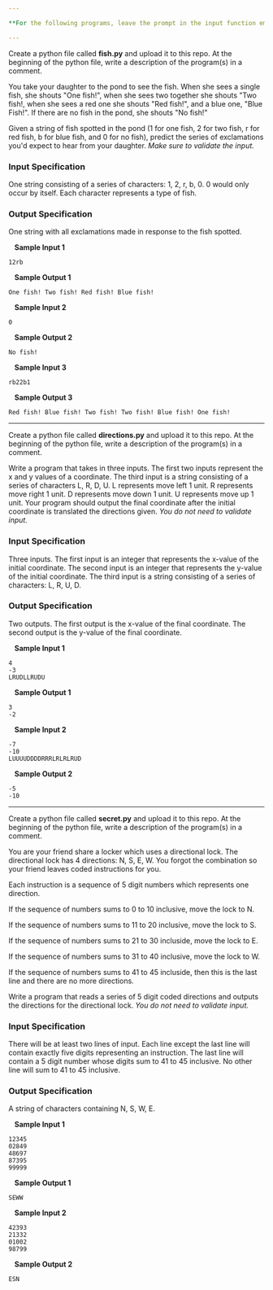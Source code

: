 ```yaml
---

**For the following programs, leave the prompt in the input function empty and make sure to also strip the input.**

---
```

Create a python file called **fish.py** and upload it to this repo. At the beginning of the python file, write a description of the program(s) in a comment. 

You take your daughter to the pond to see the fish. When she sees a single fish, she shouts "One fish!", when she sees two together she shouts "Two fish!, when she sees a red one she shouts "Red fish!", and a blue one, "Blue Fish!". If there are no fish in the pond, she shouts "No fish!"

Given a string of fish spotted in the pond (1 for one fish, 2 for two fish, r for red fish, b for blue fish, and 0 for no fish), predict the series of exclamations you'd expect to hear from your daughter. *Make sure to validate the input.*

### Input Specification

One string consisting of a series of characters: 1, 2, r, b, 0. 0 would only occur by itself. Each character represents a type of fish. 

### Output Specification

One string with all exclamations made in response to the fish spotted.

&nbsp;&nbsp; **Sample Input 1**

    12rb

&nbsp;&nbsp; **Sample Output 1**

    One fish! Two fish! Red fish! Blue fish!

&nbsp;&nbsp; **Sample Input 2**

    0

&nbsp;&nbsp; **Sample Output 2**

    No fish!

&nbsp;&nbsp; **Sample Input 3**

    rb22b1

&nbsp;&nbsp; **Sample Output 3**

    Red fish! Blue fish! Two fish! Two fish! Blue fish! One fish!
    
---

Create a python file called **directions.py** and upload it to this repo. At the beginning of the python file, write a description of the program(s) in a comment. 

Write a program that takes in three inputs. The first two inputs represent the x and y values of a coordinate. The third input is a string consisting of a series of characters L, R, D, U. L represents move left 1 unit. R represents move right 1 unit. D represents move down 1 unit. U represents move up 1 unit. Your program should output the final coordinate after the initial coordinate is translated the directions given. *You do not need to validate input.*

### Input Specification

Three inputs. The first input is an integer that represents the x-value of the initial coordinate. The second input is an integer that represents the y-value of the initial coordinate. The third input is a string consisting of a series of characters: L, R, U, D. 

### Output Specification

Two outputs. The first output is the x-value of the final coordinate. The second output is the y-value of the final coordinate.

&nbsp;&nbsp; **Sample Input 1**

    4
    -3
    LRUDLLRUDU

&nbsp;&nbsp; **Sample Output 1**

    3
    -2

&nbsp;&nbsp; **Sample Input 2**

    -7
    -10
    LUUUUDDDDRRRLRLRLRUD
    
&nbsp;&nbsp; **Sample Output 2**

    -5
    -10
    
---

Create a python file called **secret.py** and upload it to this repo. At the beginning of the python file, write a description of the program(s) in a comment. 

You are your friend share a locker which uses a directional lock. The directional lock has 4 directions: N, S, E, W. You forgot the combination so your friend leaves coded instructions for you.

Each instruction is a sequence of 5 digit numbers which represents one direction.

If the sequence of numbers sums to 0 to 10 inclusive, move the lock to N.

If the sequence of numbers sums to 11 to 20 inclusive, move the lock to S.

If the sequence of numbers sums to 21 to 30 incluside, move the lock to E.

If the sequence of numbers sums to 31 to 40 inclusive, move the lock to W.

If the sequence of numbers sums to 41 to 45 incluside, then this is the last line and there are no more directions.

Write a program that reads a series of 5 digit coded directions and outputs the directions for the directional lock. *You do not need to validate input.*

### Input Specification

There will be at least two lines of input. Each line except the last line will contain exactly five digits representing an instruction. The last line will contain a 5 digit number whose digits sum to 41 to 45 inclusive. No other line will sum to 41 to 45 inclusive.


### Output Specification

A string of characters containing N, S, W, E.

&nbsp;&nbsp; **Sample Input 1**

    12345
    02849
    48697
    87395
    99999

&nbsp;&nbsp; **Sample Output 1**

    SEWW

&nbsp;&nbsp; **Sample Input 2**

    42393
    21332
    01002
    98799

&nbsp;&nbsp; **Sample Output 2**

    ESN
    

